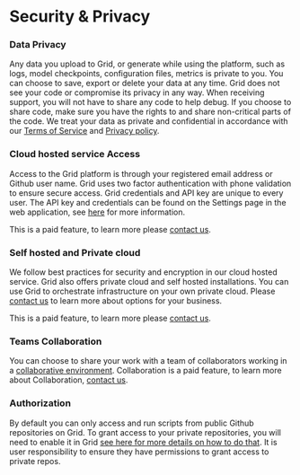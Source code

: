 # Security & Privacy

### Data Privacy

Any data you upload to Grid, or generate while using the platform, such as logs, model checkpoints, configuration files, metrics is private to you. You can choose to save, export or delete your data at any time. Grid does not see your code or compromise its privacy in any way. When receiving support, you will not have to share any code to help debug. If you choose to share code, make sure you have the rights to and share non-critical parts of the code. We treat your data as private and confidential in accordance with our [Terms of Service](https://www.grid.ai/terms-of-service/) and [Privacy policy](https://www.grid.ai/privacy-policy/).

### Cloud hosted service Access

Access to the Grid platform is through your registered email address or Github user name. Grid uses two factor authentication with phone validation to ensure secure access. Grid credentials and API key are unique to every user. The API key and credentials can be found on the Settings page in the web application, see [here](https://docs.grid.ai/getting-started/your-login-credentials) for more information.

This is a paid feature, to learn more please [contact us](mailto:sales@grid.ai).

### Self hosted and Private cloud

We follow best practices for security and encryption in our cloud hosted service. Grid also offers private cloud and self hosted installations. You can use Grid to orchestrate infrastructure on your own private cloud. Please [contact us](mailto:support@grid.ai) to learn more about options for your business. 

This is a paid feature, to learn more please [contact us](mailto:sales@grid.ai).

### Teams Collaboration

You can choose to share your work with a team of collaborators working in a [collaborative environment](https://docs.grid.ai/platform/collaboration). Collaboration is a paid feature, to learn more about Collaboration, [contact us](mailto:sales@grid.ai).

### Authorization

By default you can only access and run scripts from public Github repositories on Grid. To grant access to your private repositories, you will need to enable it in Grid [see here for more details on how to do that](https://docs.grid.ai/features/sessions/github-login). It is user responsibility to ensure they have permissions to grant access to private repos. 
